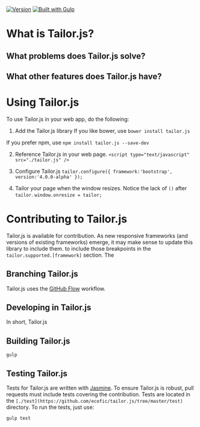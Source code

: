 [![Version](http://img.shields.io/badge/version-0.3.0-yellow.svg?style=flat)](https://www.ecofic.com)
[![Built with Gulp](https://img.shields.io/badge/built%20with-gulp-green.svg)](http://gulpjs.com/)

# What is Tailor.js?

## What problems does Tailor.js solve?

## What other features does Tailor.js have?

# Using Tailor.js
To use Tailor.js in your web app, do the following:

1. Add the Tailor.js library
If you like bower, use `bower install tailor.js`

If you prefer npm, use `npm install tailor.js --save-dev`

2. Reference Tailor.js in your web page.
`<script type="text/javascript" src="./tailor.js" />`
	
3. Configure Tailor.js
`tailor.configure({ framework:'bootstrap', version:'4.0.0-alpha' });`

4. Tailor your page when the window resizes. Notice the lack of `()` after `tailor`.
`window.onresize = tailor;`


# Contributing to Tailor.js
Tailor.js is available for contribution. As new responsive frameworks (and versions of existing frameworks) emerge, 
it may make sense to update this library to include them. 
to include those breakpoints in the `tailor.supported.[framework]` section. The 

## Branching Tailor.js
Tailor.js uses the [GitHub Flow](https://guides.github.com/introduction/flow/) workflow.

## Developing in Tailor.js
In short, Tailor.js 

## Building Tailor.js

`gulp`

## Testing Tailor.js
Tests for Tailor.js are written with [Jasmine](http://jasmine.github.io/). To ensure Tailor.js is robust,
pull requests must include tests covering the contribution. Tests are located in the `[./test](https://github.com/ecofic/tailor.js/tree/master/test)`
directory. To run the tests, just use:

`gulp test`
